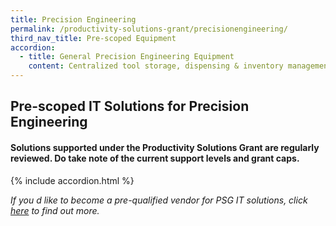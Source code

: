 ```yaml
---
title: Precision Engineering
permalink: /productivity-solutions-grant/precisionengineering/
third_nav_title: Pre-scoped Equipment
accordion:
  - title: General Precision Engineering Equipment
    content: Centralized tool storage, dispensing & inventory management (IM) system with 2 key components 1) Smart IM software Monitors tool inventory, stock level & consumption rate; and With customizable option to link to ERP or supplier online automated ordering process; and; Controls the issuing of tools per user's security access level2) Tool dispensing hardwareHardware can be in the form of a drawer or coil vending system.  Grant support 80% of cost of equipment, up to $22,400 grant<br/><br/><br/><br/>Centralized tool storage, dispensing & inventory management (IM) system with 2 key components 1) Smart IM software Monitors tool inventory, stock level & consumption rate; and With customizable option to link to ERP or supplier online automated ordering process; and; Controls the issuing of tools per user's security access level2) Tool dispensing hardwareHardware can be in the form of a drawer or coil vending system.  Grant support 80% of cost of equipment, up to $22,400 grant<br/><br/><a href='/productivity-solutions-grant/solutionrepo/solution22' target='_blank' style='color:#037e8a'>Automated tools management system</a><br/><br/><br/>The AMR replaces manual labour in the transportation of materials and semi/fully completed products around the factory floor during production process. As a collaborative robot for automated internal transportation, AMR comes with autonomous functions to identify obstacles and navigate around factory floor without need for markers or coming to a complete stop for an extended period. Grant support80% of cost of equipment, up to $30,000 grantPurchase of pre-owned/used equipment not supportable<br/><br/><a href='/productivity-solutions-grant/solutionrepo/solution25' target='_blank' style='color:#037e8a'>Autonomous Mobile Robot</a><br/><br/><br/>A probing system consists of the following attached to CNC machining centerWork Piece Touch Probe Work piece measurement/referencing Tool Setting Probe Tool setting, length, radius, breakage detectionSoftware Creates measurement program for probes on standard geometries and free-form surfaces, generates QC alerts and reportsImplementation Equipment configuration, trainingGrant support 80% of cost of probing system, up to $30,000 grant cap<br/><br/><a href='/productivity-solutions-grant/solutionrepo/solution90' target='_blank' style='color:#037e8a'>Probing System</a><br/><br/><br/>Robotic arms that are- Programmable mechanical arms integrated into industrial robots or collaborative robots; and - Arms consist of segments connected by rotary and linear joints, allowing for controlled, precise and accurate movements; and- Robotic arms are attached with end effectors designed for a wide variety of functions such as pick & place, parts rotation & placement, tool handling and assembly.  Grant support 80% of cost of equipment, up to $30,000 grant<br/><br/><a href='/productivity-solutions-grant/solutionrepo/solution101' target='_blank' style='color:#037e8a'>Robotic arms</a><br/><br/><br/>Vertical storage and retrieval system designed to save floor space, maximise vertical space for inventory storage and improve productivity for goods picking. The Carousel consists of carriers that rotate vertically and deliver stored inventory (e.g. spare parts, small parcels, electronic components) to the operator on the ground.Grant support 80% of cost of equipment, up to $30,000 grant<br/><br/><a href='/productivity-solutions-grant/solutionrepo/solution164' target='_blank' style='color:#037e8a'>Vertical Carousel</a><br/>
---
```


## Pre-scoped IT Solutions for Precision Engineering

#### Solutions supported under the Productivity Solutions Grant are regularly reviewed. Do take note of the current support levels and grant caps.

{% include accordion.html %}

*If you d like to become a pre-qualified vendor for PSG IT solutions, click <a target='_blank' href='https://www.imda.gov.sg/icmvendors' >here</a> to find out more.*

